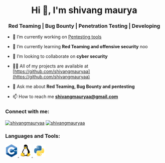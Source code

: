 <h1 align="center">Hi 👋, I'm shivang maurya</h1>
<h3 align="center">Red Teaming | Bug Bounty | Penetration Testing | Developing</h3>

- 🔭 I’m currently working on [Pentesting tools](https://github.com/shivangmauryaa/pytha-fuzz)

- 🌱 I’m currently learning **Red Teaming and offensive security** noo

- 👯 I’m looking to collaborate on **cyber security**

- 👨‍💻 All of my projects are available at [https://github.com/shivangmauryaa](https://github.com/shivangmauryaa)

- 💬 Ask me about **Red Teaming, Bug Bounty and pentesting**

- 📫 How to reach me **shivangmauryaa@gmail.com**

<h3 align="left">Connect with me:</h3>
<p align="left">
<a href="https://twitter.com/shivangmauryaa" target="blank"><img align="center" src="https://raw.githubusercontent.com/rahuldkjain/github-profile-readme-generator/master/src/images/icons/Social/twitter.svg" alt="shivangmauryaa" height="30" width="40" /></a>
<a href="https://linkedin.com/in/shivangmauryaa" target="blank"><img align="center" src="https://raw.githubusercontent.com/rahuldkjain/github-profile-readme-generator/master/src/images/icons/Social/linked-in-alt.svg" alt="shivangmauryaa" height="30" width="40" /></a>
</p>

<h3 align="left">Languages and Tools:</h3>
<p align="left"> <a href="https://www.w3schools.com/cpp/" target="_blank" rel="noreferrer"> <img src="https://raw.githubusercontent.com/devicons/devicon/master/icons/cplusplus/cplusplus-original.svg" alt="cplusplus" width="40" height="40"/> </a> <a href="https://www.linux.org/" target="_blank" rel="noreferrer"> <img src="https://raw.githubusercontent.com/devicons/devicon/master/icons/linux/linux-original.svg" alt="linux" width="40" height="40"/> </a> <a href="https://www.python.org" target="_blank" rel="noreferrer"> <img src="https://raw.githubusercontent.com/devicons/devicon/master/icons/python/python-original.svg" alt="python" width="40" height="40"/> </a> </p>

